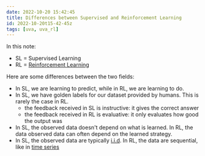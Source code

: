 ```yaml
---
date: 2022-10-20 15:42:45
title: Differences between Supervised and Reinforcement Learning
id: 2022-10-20t15-42-45z
tags: [uva, uva_rl]
---
```


In this note:

- SL = Supervised Learning
- RL = [Reinforcement Learning](./2022-10-20t15-15-55z.md)

Here are some differences between the two fields:

- In SL, we are learning to predict, while in RL, we are learning to do.
- In SL, we have golden labels for our dataset provided by humans. This is
  rarely the case in RL.
  - the feedback received in SL is instructive: it gives the correct answer
  - the feedback received in RL is evaluative: it only evaluates how good the
    output was
- In SL, the observed data doesn't depend on what is learned. In RL, the data
  observed data can often depend on the learned strategy.
- In SL, the observed data are typically [i.i.d](./2021-09-11t13-58-06z.md). In
  RL, the data are sequential, like in [time series](./2020-09-23t15-18-55z.md)
